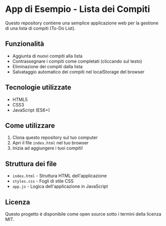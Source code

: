 # App di Esempio - Lista dei Compiti

Questo repository contiene una semplice applicazione web per la gestione di una lista di compiti (To-Do List).

## Funzionalità

- Aggiunta di nuovi compiti alla lista
- Contrassegnare i compiti come completati (cliccando sul testo)
- Eliminazione dei compiti dalla lista
- Salvataggio automatico dei compiti nel localStorage del browser

## Tecnologie utilizzate

- HTML5
- CSS3
- JavaScript (ES6+)

## Come utilizzare

1. Clona questo repository sul tuo computer
2. Apri il file `index.html` nel tuo browser
3. Inizia ad aggiungere i tuoi compiti!

## Struttura dei file

- `index.html` - Struttura HTML dell'applicazione
- `styles.css` - Fogli di stile CSS
- `app.js` - Logica dell'applicazione in JavaScript

## Licenza

Questo progetto è disponibile come open source sotto i termini della licenza MIT.